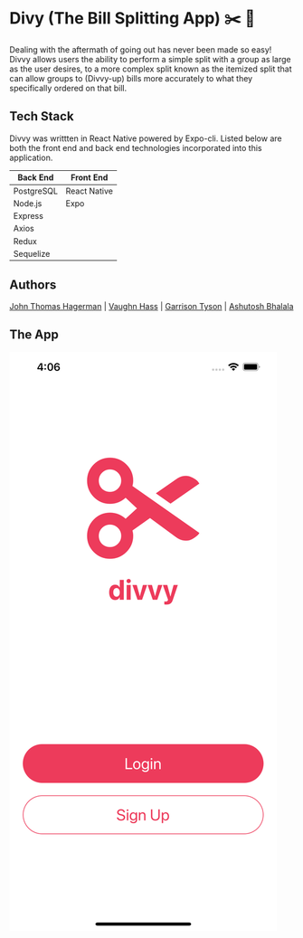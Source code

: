 # Divy (The Bill Splitting App) :scissors: :memo:

Dealing with the aftermath of going out has never been made so easy! Divvy allows users the ability to perform a simple split with a group as large as the user desires, to a more complex split known as the itemized split that can allow groups to (Divvy-up) bills more accurately to what they specifically ordered on that bill.

## Tech Stack

Divvy was writtten in React Native powered by Expo-cli. Listed below are both the front end and back end technologies incorporated into this application.

Back End | Front End
------------ | -------------
PostgreSQL | React Native
Node.js | Expo
Express | 
Axios | 
Redux | 
Sequelize | 

## Authors

[John Thomas Hagerman](https://github.com/jthagerman "John's Github") | [Vaughn Hass](https://github.com/VaughnHass "Vaughn's Github") | [Garrison Tyson](https://github.com/gxtyson "Garrison's Github") | [Ashutosh Bhalala](https://github.com/AshutoshBhalala44 "Ashutosh's Github")


## The App

![Home Screen](https://github.com/Bill-Splitter/divvy/blob/tr/Screenshots/Simulator%20Screen%20Shot%20-%20iPhone%2012%20Pro%20Max%20-%202021-08-28%20at%2016.06.26.png)



